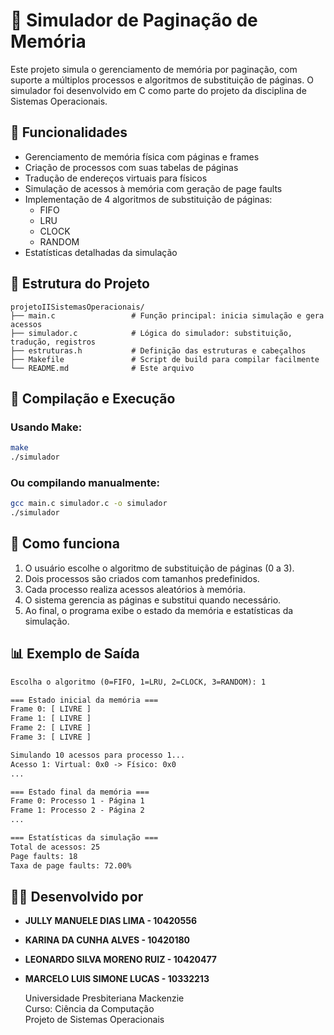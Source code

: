 # 🧠 Simulador de Paginação de Memória

Este projeto simula o gerenciamento de memória por paginação, com suporte a múltiplos processos e algoritmos de substituição de páginas. O simulador foi desenvolvido em C como parte do projeto da disciplina de Sistemas Operacionais.

## 🔧 Funcionalidades

- Gerenciamento de memória física com páginas e frames
- Criação de processos com suas tabelas de páginas
- Tradução de endereços virtuais para físicos
- Simulação de acessos à memória com geração de page faults
- Implementação de 4 algoritmos de substituição de páginas:
  - FIFO
  - LRU
  - CLOCK
  - RANDOM
- Estatísticas detalhadas da simulação

## 📁 Estrutura do Projeto

```
projetoIISistemasOperacionais/
├── main.c                 # Função principal: inicia simulação e gera acessos
├── simulador.c            # Lógica do simulador: substituição, tradução, registros
├── estruturas.h           # Definição das estruturas e cabeçalhos
├── Makefile               # Script de build para compilar facilmente
└── README.md              # Este arquivo
```

## 🚀 Compilação e Execução

### Usando Make:

```bash
make
./simulador
```

### Ou compilando manualmente:

```bash
gcc main.c simulador.c -o simulador
./simulador
```

## 📌 Como funciona

1. O usuário escolhe o algoritmo de substituição de páginas (0 a 3).
2. Dois processos são criados com tamanhos predefinidos.
3. Cada processo realiza acessos aleatórios à memória.
4. O sistema gerencia as páginas e substitui quando necessário.
5. Ao final, o programa exibe o estado da memória e estatísticas da simulação.

## 📊 Exemplo de Saída

```txt
Escolha o algoritmo (0=FIFO, 1=LRU, 2=CLOCK, 3=RANDOM): 1

=== Estado inicial da memória ===
Frame 0: [ LIVRE ]
Frame 1: [ LIVRE ]
Frame 2: [ LIVRE ]
Frame 3: [ LIVRE ]

Simulando 10 acessos para processo 1...
Acesso 1: Virtual: 0x0 -> Físico: 0x0
...

=== Estado final da memória ===
Frame 0: Processo 1 - Página 1
Frame 1: Processo 2 - Página 2
...

=== Estatísticas da simulação ===
Total de acessos: 25
Page faults: 18
Taxa de page faults: 72.00%
```

## 👨‍💻 Desenvolvido por

- **JULLY MANUELE DIAS LIMA - 10420556** 
- **KARINA DA CUNHA ALVES - 10420180** 
- **LEONARDO SILVA MORENO RUIZ - 10420477** 
- **MARCELO LUIS SIMONE LUCAS - 10332213**

  Universidade Presbiteriana Mackenzie  
  Curso: Ciência da Computação  
  Projeto de Sistemas Operacionais